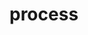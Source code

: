 # process
  <api-doc 
    :apifiles='{"files":[{"name":"protobuf/api/process.proto","description":"","package":"mesg.api","hasEnums":false,"hasExtensions":false,"hasMessages":true,"hasServices":true,"enums":[],"extensions":[],"messages":[{"name":"CreateProcessRequest","longName":"CreateProcessRequest","fullName":"mesg.api.CreateProcessRequest","description":"The request&rsquo;s data for the `Create` API.","hasExtensions":false,"hasFields":true,"extensions":[],"fields":[{"name":"name","description":"Process&rsquo;s name","label":"","type":"string","longType":"string","fullType":"string","ismap":false,"defaultValue":""},{"name":"nodes","description":"List of nodes of the process.","label":"repeated","type":"Node","longType":"mesg.types.Process.Node","fullType":"mesg.types.Process.Node","ismap":false,"defaultValue":""},{"name":"edges","description":"List of edges of the process.","label":"repeated","type":"Edge","longType":"mesg.types.Process.Edge","fullType":"mesg.types.Process.Edge","ismap":false,"defaultValue":""}]},{"name":"CreateProcessResponse","longName":"CreateProcessResponse","fullName":"mesg.api.CreateProcessResponse","description":"The response&rsquo;s data for the `Create` API.","hasExtensions":false,"hasFields":true,"extensions":[],"fields":[{"name":"hash","description":"The process&rsquo;s hash created.","label":"","type":"bytes","longType":"bytes","fullType":"bytes","ismap":false,"defaultValue":""}]},{"name":"DeleteProcessRequest","longName":"DeleteProcessRequest","fullName":"mesg.api.DeleteProcessRequest","description":"The request&rsquo;s data for the `Delete` API.","hasExtensions":false,"hasFields":true,"extensions":[],"fields":[{"name":"hash","description":"The process&rsquo;s hash to delete.","label":"","type":"bytes","longType":"bytes","fullType":"bytes","ismap":false,"defaultValue":""}]},{"name":"DeleteProcessResponse","longName":"DeleteProcessResponse","fullName":"mesg.api.DeleteProcessResponse","description":"The response&rsquo;s data for the `Delete` API, doesn&rsquo;t contain anything.","hasExtensions":false,"hasFields":false,"extensions":[],"fields":[]},{"name":"GetProcessRequest","longName":"GetProcessRequest","fullName":"mesg.api.GetProcessRequest","description":"The request&rsquo;s data for the `Get` API.","hasExtensions":false,"hasFields":true,"extensions":[],"fields":[{"name":"hash","description":"The process&rsquo;s hash to fetch.","label":"","type":"bytes","longType":"bytes","fullType":"bytes","ismap":false,"defaultValue":""}]},{"name":"ListProcessRequest","longName":"ListProcessRequest","fullName":"mesg.api.ListProcessRequest","description":"The request&rsquo;s data for the `List` API.","hasExtensions":false,"hasFields":false,"extensions":[],"fields":[]},{"name":"ListProcessResponse","longName":"ListProcessResponse","fullName":"mesg.api.ListProcessResponse","description":"The response&rsquo;s data for the `List` API.","hasExtensions":false,"hasFields":true,"extensions":[],"fields":[{"name":"processes","description":"List of processes that match the request&rsquo;s filters.","label":"repeated","type":"Process","longType":"mesg.types.Process","fullType":"mesg.types.Process","ismap":false,"defaultValue":""}]}],"services":[{"name":"Process","longName":"Process","fullName":"mesg.api.Process","description":"This is the API to interact with the Processes.\n\nThis API is a [gRPC](https://grpc.io/) API.\n\nThe source file of this API is hosted on [GitHub](https://github.com/mesg-foundation/engine/blob/master/protobuf/api/process.proto).","methods":[{"name":"Create","description":"Create a Process from a Process Definition.\nIt will return an unique identifier which is used to interact with the Process.","requestType":"CreateProcessRequest","requestLongType":"CreateProcessRequest","requestFullType":"mesg.api.CreateProcessRequest","requestStreaming":false,"responseType":"CreateProcessResponse","responseLongType":"CreateProcessResponse","responseFullType":"mesg.api.CreateProcessResponse","responseStreaming":false},{"name":"Delete","description":"Delete a process.\nAn error is returned if one or more Instances of the process are running.","requestType":"DeleteProcessRequest","requestLongType":"DeleteProcessRequest","requestFullType":"mesg.api.DeleteProcessRequest","requestStreaming":false,"responseType":"DeleteProcessResponse","responseLongType":"DeleteProcessResponse","responseFullType":"mesg.api.DeleteProcessResponse","responseStreaming":false},{"name":"Get","description":"Get returns a process matching the criteria of the request.","requestType":"GetProcessRequest","requestLongType":"GetProcessRequest","requestFullType":"mesg.api.GetProcessRequest","requestStreaming":false,"responseType":"Process","responseLongType":".mesg.types.Process","responseFullType":"mesg.types.Process","responseStreaming":false},{"name":"List","description":"List returns processes specified in a request.","requestType":"ListProcessRequest","requestLongType":"ListProcessRequest","requestFullType":"mesg.api.ListProcessRequest","requestStreaming":false,"responseType":"ListProcessResponse","responseLongType":"ListProcessResponse","responseFullType":"mesg.api.ListProcessResponse","responseStreaming":false}]}]}],"scalarValueTypes":[{"protoType":"double","notes":"","cppType":"double","csType":"double","goType":"float64","javaType":"double","phpType":"float","pythonType":"float","rubyType":"Float"},{"protoType":"float","notes":"","cppType":"float","csType":"float","goType":"float32","javaType":"float","phpType":"float","pythonType":"float","rubyType":"Float"},{"protoType":"int32","notes":"Uses variable-length encoding. Inefficient for encoding negative numbers – if your field is likely to have negative values, use sint32 instead.","cppType":"int32","csType":"int","goType":"int32","javaType":"int","phpType":"integer","pythonType":"int","rubyType":"Bignum or Fixnum (as required)"},{"protoType":"int64","notes":"Uses variable-length encoding. Inefficient for encoding negative numbers – if your field is likely to have negative values, use sint64 instead.","cppType":"int64","csType":"long","goType":"int64","javaType":"long","phpType":"integer/string","pythonType":"int/long","rubyType":"Bignum"},{"protoType":"uint32","notes":"Uses variable-length encoding.","cppType":"uint32","csType":"uint","goType":"uint32","javaType":"int","phpType":"integer","pythonType":"int/long","rubyType":"Bignum or Fixnum (as required)"},{"protoType":"uint64","notes":"Uses variable-length encoding.","cppType":"uint64","csType":"ulong","goType":"uint64","javaType":"long","phpType":"integer/string","pythonType":"int/long","rubyType":"Bignum or Fixnum (as required)"},{"protoType":"sint32","notes":"Uses variable-length encoding. Signed int value. These more efficiently encode negative numbers than regular int32s.","cppType":"int32","csType":"int","goType":"int32","javaType":"int","phpType":"integer","pythonType":"int","rubyType":"Bignum or Fixnum (as required)"},{"protoType":"sint64","notes":"Uses variable-length encoding. Signed int value. These more efficiently encode negative numbers than regular int64s.","cppType":"int64","csType":"long","goType":"int64","javaType":"long","phpType":"integer/string","pythonType":"int/long","rubyType":"Bignum"},{"protoType":"fixed32","notes":"Always four bytes. More efficient than uint32 if values are often greater than 2^28.","cppType":"uint32","csType":"uint","goType":"uint32","javaType":"int","phpType":"integer","pythonType":"int","rubyType":"Bignum or Fixnum (as required)"},{"protoType":"fixed64","notes":"Always eight bytes. More efficient than uint64 if values are often greater than 2^56.","cppType":"uint64","csType":"ulong","goType":"uint64","javaType":"long","phpType":"integer/string","pythonType":"int/long","rubyType":"Bignum"},{"protoType":"sfixed32","notes":"Always four bytes.","cppType":"int32","csType":"int","goType":"int32","javaType":"int","phpType":"integer","pythonType":"int","rubyType":"Bignum or Fixnum (as required)"},{"protoType":"sfixed64","notes":"Always eight bytes.","cppType":"int64","csType":"long","goType":"int64","javaType":"long","phpType":"integer/string","pythonType":"int/long","rubyType":"Bignum"},{"protoType":"bool","notes":"","cppType":"bool","csType":"bool","goType":"bool","javaType":"boolean","phpType":"boolean","pythonType":"boolean","rubyType":"TrueClass/FalseClass"},{"protoType":"string","notes":"A string must always contain UTF-8 encoded or 7-bit ASCII text.","cppType":"string","csType":"string","goType":"string","javaType":"String","phpType":"string","pythonType":"str/unicode","rubyType":"String (UTF-8)"},{"protoType":"bytes","notes":"May contain any arbitrary sequence of bytes.","cppType":"string","csType":"ByteString","goType":"[]byte","javaType":"ByteString","phpType":"string","pythonType":"str","rubyType":"String (ASCII-8BIT)"}]}'
    :typefiles='{"files":[{"name":"protobuf/types/process.proto","description":"","package":"mesg.types","hasEnums":false,"hasExtensions":false,"hasMessages":true,"hasServices":false,"enums":[{"name":"Predicate","longName":"Process.Node.Filter.Condition.Predicate","fullName":"mesg.types.Process.Node.Filter.Condition.Predicate","description":"Type of condition available to compare the values.","values":[{"name":"Unknown","number":"0","description":"Predicate not defined."},{"name":"EQ","number":"1","description":"Equal"}]},{"name":"Null","longName":"Process.Node.Map.Output.Null","fullName":"mesg.types.Process.Node.Map.Output.Null","description":"","values":[{"name":"NULL_VALUE","number":"0","description":""}]}],"extensions":[],"messages":[{"name":"Process","longName":"Process","fullName":"mesg.types.Process","description":"A process is a configuration to trigger a specific task when certains conditions of a trigger are valid.","hasExtensions":false,"hasFields":true,"extensions":[],"fields":[{"name":"hash","description":"Process&rsquo;s hash","label":"","type":"bytes","longType":"bytes","fullType":"bytes","ismap":false,"defaultValue":""},{"name":"name","description":"Process&rsquo;s name","label":"","type":"string","longType":"string","fullType":"string","ismap":false,"defaultValue":""},{"name":"nodes","description":"Nodes with information related to the execution to trigger.","label":"repeated","type":"Node","longType":"Process.Node","fullType":"mesg.types.Process.Node","ismap":false,"defaultValue":""},{"name":"edges","description":"Edges to create the link between the nodes.","label":"repeated","type":"Edge","longType":"Process.Edge","fullType":"mesg.types.Process.Edge","ismap":false,"defaultValue":""}]},{"name":"Edge","longName":"Process.Edge","fullName":"mesg.types.Process.Edge","description":"","hasExtensions":false,"hasFields":true,"extensions":[],"fields":[{"name":"src","description":"Source of the edge.","label":"","type":"string","longType":"string","fullType":"string","ismap":false,"defaultValue":""},{"name":"dst","description":"Destination of the edge.","label":"","type":"string","longType":"string","fullType":"string","ismap":false,"defaultValue":""}]},{"name":"Node","longName":"Process.Node","fullName":"mesg.types.Process.Node","description":"Node of the process","hasExtensions":false,"hasFields":true,"extensions":[],"fields":[{"name":"key","description":"Key that identifies the node.","label":"","type":"string","longType":"string","fullType":"string","ismap":false,"defaultValue":""},{"name":"result","description":"Result is a trigger that listens for a specific result.","label":"","type":"Result","longType":"Process.Node.Result","fullType":"mesg.types.Process.Node.Result","ismap":false,"defaultValue":""},{"name":"event","description":"Event is a trigger that listens for a specific event.","label":"","type":"Event","longType":"Process.Node.Event","fullType":"mesg.types.Process.Node.Event","ismap":false,"defaultValue":""},{"name":"task","description":"Task is a command to execute a specific task.","label":"","type":"Task","longType":"Process.Node.Task","fullType":"mesg.types.Process.Node.Task","ismap":false,"defaultValue":""},{"name":"map","description":"Map is a set of instructions to convert data.","label":"","type":"Map","longType":"Process.Node.Map","fullType":"mesg.types.Process.Node.Map","ismap":false,"defaultValue":""},{"name":"filter","description":"Filter is a list of condition to apply on data.","label":"","type":"Filter","longType":"Process.Node.Filter","fullType":"mesg.types.Process.Node.Filter","ismap":false,"defaultValue":""}]},{"name":"Event","longName":"Process.Node.Event","fullName":"mesg.types.Process.Node.Event","description":"","hasExtensions":false,"hasFields":true,"extensions":[],"fields":[{"name":"instanceHash","description":"Hash of the instance that triggers the process.","label":"","type":"bytes","longType":"bytes","fullType":"bytes","ismap":false,"defaultValue":""},{"name":"eventKey","description":"Key of the event that triggers the process.","label":"","type":"string","longType":"string","fullType":"string","ismap":false,"defaultValue":""}]},{"name":"Filter","longName":"Process.Node.Filter","fullName":"mesg.types.Process.Node.Filter","description":"","hasExtensions":false,"hasFields":true,"extensions":[],"fields":[{"name":"conditions","description":"List of condition to apply for this filter","label":"repeated","type":"Condition","longType":"Process.Node.Filter.Condition","fullType":"mesg.types.Process.Node.Filter.Condition","ismap":false,"defaultValue":""}]},{"name":"Condition","longName":"Process.Node.Filter.Condition","fullName":"mesg.types.Process.Node.Filter.Condition","description":"","hasExtensions":false,"hasFields":true,"extensions":[],"fields":[{"name":"key","description":"Key to check.","label":"","type":"string","longType":"string","fullType":"string","ismap":false,"defaultValue":""},{"name":"predicate","description":"Type of condition to apply.","label":"","type":"Predicate","longType":"Process.Node.Filter.Condition.Predicate","fullType":"mesg.types.Process.Node.Filter.Condition.Predicate","ismap":false,"defaultValue":""},{"name":"value","description":"Value of the filter.","label":"","type":"string","longType":"string","fullType":"string","ismap":false,"defaultValue":""}]},{"name":"Map","longName":"Process.Node.Map","fullName":"mesg.types.Process.Node.Map","description":"","hasExtensions":false,"hasFields":true,"extensions":[],"fields":[{"name":"outputs","description":"Outputs of the mapping.","label":"repeated","type":"OutputsEntry","longType":"Process.Node.Map.OutputsEntry","fullType":"mesg.types.Process.Node.Map.OutputsEntry","ismap":true,"defaultValue":""}]},{"name":"Output","longName":"Process.Node.Map.Output","fullName":"mesg.types.Process.Node.Map.Output","description":"","hasExtensions":false,"hasFields":true,"extensions":[],"fields":[{"name":"null","description":"","label":"","type":"Null","longType":"Process.Node.Map.Output.Null","fullType":"mesg.types.Process.Node.Map.Output.Null","ismap":false,"defaultValue":""},{"name":"string_const","description":"","label":"","type":"string","longType":"string","fullType":"string","ismap":false,"defaultValue":""},{"name":"double_const","description":"","label":"","type":"double","longType":"double","fullType":"double","ismap":false,"defaultValue":""},{"name":"bool_const","description":"","label":"","type":"bool","longType":"bool","fullType":"bool","ismap":false,"defaultValue":""},{"name":"ref","description":"Input defined as reference.","label":"","type":"Reference","longType":"Process.Node.Map.Output.Reference","fullType":"mesg.types.Process.Node.Map.Output.Reference","ismap":false,"defaultValue":""},{"name":"list","description":"Outputs represent array.","label":"","type":"List","longType":"Process.Node.Map.Output.List","fullType":"mesg.types.Process.Node.Map.Output.List","ismap":false,"defaultValue":""},{"name":"map","description":"Outputs represent a field.","label":"","type":"Map","longType":"Process.Node.Map.Output.Map","fullType":"mesg.types.Process.Node.Map.Output.Map","ismap":false,"defaultValue":""}]},{"name":"List","longName":"Process.Node.Map.Output.List","fullName":"mesg.types.Process.Node.Map.Output.List","description":"List is a list of output as message, so it can be used in oneof.","hasExtensions":false,"hasFields":true,"extensions":[],"fields":[{"name":"outputs","description":"","label":"repeated","type":"Output","longType":"Process.Node.Map.Output","fullType":"mesg.types.Process.Node.Map.Output","ismap":false,"defaultValue":""}]},{"name":"Map","longName":"Process.Node.Map.Output.Map","fullName":"mesg.types.Process.Node.Map.Output.Map","description":"Map is a map of output as message, so it can be used in oneof.","hasExtensions":false,"hasFields":true,"extensions":[],"fields":[{"name":"outputs","description":"","label":"repeated","type":"OutputsEntry","longType":"Process.Node.Map.Output.Map.OutputsEntry","fullType":"mesg.types.Process.Node.Map.Output.Map.OutputsEntry","ismap":true,"defaultValue":""}]},{"name":"OutputsEntry","longName":"Process.Node.Map.Output.Map.OutputsEntry","fullName":"mesg.types.Process.Node.Map.Output.Map.OutputsEntry","description":"","hasExtensions":false,"hasFields":true,"extensions":[],"fields":[{"name":"key","description":"","label":"","type":"string","longType":"string","fullType":"string","ismap":false,"defaultValue":""},{"name":"value","description":"","label":"","type":"Output","longType":"Process.Node.Map.Output","fullType":"mesg.types.Process.Node.Map.Output","ismap":false,"defaultValue":""}]},{"name":"Reference","longName":"Process.Node.Map.Output.Reference","fullName":"mesg.types.Process.Node.Map.Output.Reference","description":"","hasExtensions":false,"hasFields":true,"extensions":[],"fields":[{"name":"nodeKey","description":"","label":"","type":"string","longType":"string","fullType":"string","ismap":false,"defaultValue":""},{"name":"path","description":"","label":"","type":"Path","longType":"Process.Node.Map.Output.Reference.Path","fullType":"mesg.types.Process.Node.Map.Output.Reference.Path","ismap":false,"defaultValue":""}]},{"name":"Path","longName":"Process.Node.Map.Output.Reference.Path","fullName":"mesg.types.Process.Node.Map.Output.Reference.Path","description":"","hasExtensions":false,"hasFields":true,"extensions":[],"fields":[{"name":"key","description":"","label":"","type":"string","longType":"string","fullType":"string","ismap":false,"defaultValue":""},{"name":"index","description":"","label":"","type":"uint64","longType":"uint64","fullType":"uint64","ismap":false,"defaultValue":""},{"name":"path","description":"Path can be nil if on the leaf","label":"","type":"Path","longType":"Process.Node.Map.Output.Reference.Path","fullType":"mesg.types.Process.Node.Map.Output.Reference.Path","ismap":false,"defaultValue":""}]},{"name":"OutputsEntry","longName":"Process.Node.Map.OutputsEntry","fullName":"mesg.types.Process.Node.Map.OutputsEntry","description":"","hasExtensions":false,"hasFields":true,"extensions":[],"fields":[{"name":"key","description":"","label":"","type":"string","longType":"string","fullType":"string","ismap":false,"defaultValue":""},{"name":"value","description":"","label":"","type":"Output","longType":"Process.Node.Map.Output","fullType":"mesg.types.Process.Node.Map.Output","ismap":false,"defaultValue":""}]},{"name":"Result","longName":"Process.Node.Result","fullName":"mesg.types.Process.Node.Result","description":"","hasExtensions":false,"hasFields":true,"extensions":[],"fields":[{"name":"instanceHash","description":"Hash of the instance that triggers the process.","label":"","type":"bytes","longType":"bytes","fullType":"bytes","ismap":false,"defaultValue":""},{"name":"taskKey","description":"Key of the task that triggers the process.","label":"","type":"string","longType":"string","fullType":"string","ismap":false,"defaultValue":""}]},{"name":"Task","longName":"Process.Node.Task","fullName":"mesg.types.Process.Node.Task","description":"","hasExtensions":false,"hasFields":true,"extensions":[],"fields":[{"name":"instanceHash","description":"Hash of the instance to execute.","label":"","type":"bytes","longType":"bytes","fullType":"bytes","ismap":false,"defaultValue":""},{"name":"taskKey","description":"Task of the instance to execute.","label":"","type":"string","longType":"string","fullType":"string","ismap":false,"defaultValue":""}]}],"services":[]}],"scalarValueTypes":[{"protoType":"double","notes":"","cppType":"double","csType":"double","goType":"float64","javaType":"double","phpType":"float","pythonType":"float","rubyType":"Float"},{"protoType":"float","notes":"","cppType":"float","csType":"float","goType":"float32","javaType":"float","phpType":"float","pythonType":"float","rubyType":"Float"},{"protoType":"int32","notes":"Uses variable-length encoding. Inefficient for encoding negative numbers – if your field is likely to have negative values, use sint32 instead.","cppType":"int32","csType":"int","goType":"int32","javaType":"int","phpType":"integer","pythonType":"int","rubyType":"Bignum or Fixnum (as required)"},{"protoType":"int64","notes":"Uses variable-length encoding. Inefficient for encoding negative numbers – if your field is likely to have negative values, use sint64 instead.","cppType":"int64","csType":"long","goType":"int64","javaType":"long","phpType":"integer/string","pythonType":"int/long","rubyType":"Bignum"},{"protoType":"uint32","notes":"Uses variable-length encoding.","cppType":"uint32","csType":"uint","goType":"uint32","javaType":"int","phpType":"integer","pythonType":"int/long","rubyType":"Bignum or Fixnum (as required)"},{"protoType":"uint64","notes":"Uses variable-length encoding.","cppType":"uint64","csType":"ulong","goType":"uint64","javaType":"long","phpType":"integer/string","pythonType":"int/long","rubyType":"Bignum or Fixnum (as required)"},{"protoType":"sint32","notes":"Uses variable-length encoding. Signed int value. These more efficiently encode negative numbers than regular int32s.","cppType":"int32","csType":"int","goType":"int32","javaType":"int","phpType":"integer","pythonType":"int","rubyType":"Bignum or Fixnum (as required)"},{"protoType":"sint64","notes":"Uses variable-length encoding. Signed int value. These more efficiently encode negative numbers than regular int64s.","cppType":"int64","csType":"long","goType":"int64","javaType":"long","phpType":"integer/string","pythonType":"int/long","rubyType":"Bignum"},{"protoType":"fixed32","notes":"Always four bytes. More efficient than uint32 if values are often greater than 2^28.","cppType":"uint32","csType":"uint","goType":"uint32","javaType":"int","phpType":"integer","pythonType":"int","rubyType":"Bignum or Fixnum (as required)"},{"protoType":"fixed64","notes":"Always eight bytes. More efficient than uint64 if values are often greater than 2^56.","cppType":"uint64","csType":"ulong","goType":"uint64","javaType":"long","phpType":"integer/string","pythonType":"int/long","rubyType":"Bignum"},{"protoType":"sfixed32","notes":"Always four bytes.","cppType":"int32","csType":"int","goType":"int32","javaType":"int","phpType":"integer","pythonType":"int","rubyType":"Bignum or Fixnum (as required)"},{"protoType":"sfixed64","notes":"Always eight bytes.","cppType":"int64","csType":"long","goType":"int64","javaType":"long","phpType":"integer/string","pythonType":"int/long","rubyType":"Bignum"},{"protoType":"bool","notes":"","cppType":"bool","csType":"bool","goType":"bool","javaType":"boolean","phpType":"boolean","pythonType":"boolean","rubyType":"TrueClass/FalseClass"},{"protoType":"string","notes":"A string must always contain UTF-8 encoded or 7-bit ASCII text.","cppType":"string","csType":"string","goType":"string","javaType":"String","phpType":"string","pythonType":"str/unicode","rubyType":"String (UTF-8)"},{"protoType":"bytes","notes":"May contain any arbitrary sequence of bytes.","cppType":"string","csType":"ByteString","goType":"[]byte","javaType":"ByteString","phpType":"string","pythonType":"str","rubyType":"String (ASCII-8BIT)"}]}'
  />

